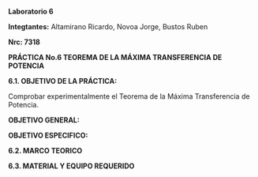 **Laboratorio 6**

**Integtantes:** Altamirano Ricardo, Novoa Jorge, Bustos Ruben

**Nrc: 7318**

**PRÁCTICA No.6 TEOREMA DE LA MÁXIMA TRANSFERENCIA DE POTENCIA**

**6.1. OBJETIVO DE LA PRÁCTICA:**

Comprobar experimentalmente el Teorema de la Máxima Transferencia de Potencia.

**OBJETIVO GENERAL:**

**OBJETIVO ESPECIFICO:**

**6.2. MARCO TEORICO**

**6.3. MATERIAL Y EQUIPO REQUERIDO**


